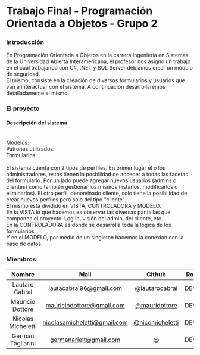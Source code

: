 # Trabajo Final - Programación Orientada a Objetos - Grupo 2

### Introducción
En Programación Orientada a Objetos en la carrera Ingenieria en Sistemas de la Universidad Abierta Interamericana, el profesor nos asignó un trabajo en el cual trabajando con C#, .NET y SQL Server debíamos crear un módulo de seguridad.
<br>
El mismo, consiste en la creación de diversos formularios y usuarios que van a interactuar con el sistema. A continuación desarrollaremos detalladamente el mismo.
<br>

### El proyecto

#### Descripción del sistema
<br>
Modelos: 
<br>
Patrones utilizados:
<br>
Formularios:
<br>
<br>
El sistema cuenta con 2 tipos de perfiles. En primer lugar el o los administradores, estos tienen la posbilidad de acceder a todas las facetas del formulario. Por un lado puede agregar nuevos usuarios (admins o clientes) como también gestionar los mismos (listarlos, modificarlos o eliminarlos). El otro perfil, denominado cliente, solo tiene la posibilidad de crear nuevos perfiles pero sólo del tipo "cliente".
<br>
El mismo está dividido en VISTA, CONTROLADORA y MODELO.
<br>
En la VISTA lo que hacemos es observar las diversas pantallas que componen el proyecto. Log In, visión del admin, del cliente, etc.
<br>
En la CONTROLADORA es donde se desarrolla toda la lógica de los formularios.
<br>
Y en el MODELO, por medio de un singleton hacemos la conexión con la base de datos.

<br>

### Miembros

 Nombre  | Mail | Github | Rol
| :-----: | :-----: | :-----: | :-----: |
| Lautaro Cabral | lautacabral96@gmail.com | [@lautarocabral](https://github.com/lautarocabral) | DEV
| Mauricio Dottore | mauriciodottore@gmail.com | [@mauridottore](https://github.com/mauridottore) | DEV
| Nicolás Micheletti | nicolasamicheletti@gmail.com | [@nicomicheletti](https://github.com/nicomicheletti) | DEV
| Germán Tagliarini | germanarielt@gmail.com | [@](https://github.com/) | DEV

